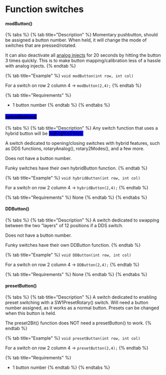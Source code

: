 # Function switches

#### modButton()

{% tabs %}
{% tab title="Description" %}
Momentary pushbutton, should be assigned a button number. When held, it will change the mode of switches that are pressed/rotated.

It can also deactivate all [analog injects](../3.-coding/advanced/analog-inject.md) for 20 seconds by hitting the button 3 times quickly. This is to make button mapping/calibration less of a hassle with analog injects.&#x20;
{% endtab %}

{% tab title="Example" %}
`void modButton(int row, int col)`

For a switch on row 2 column 4 -> `modButton(2,4);`
{% endtab %}

{% tab title="Requirements" %}
* 1 button number
{% endtab %}
{% endtabs %}

#### <mark style="background-color:blue;">hybridButton()</mark>

{% tabs %}
{% tab title="Description" %}
Any switch function that uses a hybrid button will be <mark style="background-color:blue;">highlighted blue.</mark>

A switch dedicated to opening/closing switches with hybrid features, such as DDS functions, rotaryAnalog(), rotary2Modes(), and a few more.

Does not have a button number.

Funky switches have their own hybridButton function.
{% endtab %}

{% tab title="Example" %}
`void hybridButton(int row, int col)`

For a switch on row 2 column 4 -> `hybridButton(2,4);`
{% endtab %}

{% tab title="Requirements" %}
None
{% endtab %}
{% endtabs %}

#### DDButton()

{% tabs %}
{% tab title="Description" %}
A switch dedicated to swapping between the two "layers" of 12 positions if a DDS switch.

Does not have a button number.

Funky switches have their own DDButton function.
{% endtab %}

{% tab title="Example" %}
`void DDButton(int row, int col)`

For a switch on row 2 column 4 -> `DDButton(2,4);`
{% endtab %}

{% tab title="Requirements" %}
None
{% endtab %}
{% endtabs %}

#### presetButton()

{% tabs %}
{% tab title="Description" %}
A switch dedicated to enabling preset switching with a SW1PresetRotary() switch. Will need a button number assigned, as it works as a normal button. Presets can be changed when this button is held.&#x20;

The preset2Bit() function does NOT need a presetButton() to work.
{% endtab %}

{% tab title="Example" %}
`void presetButton(int row, int col)`

For a switch on row 2 column 4 -> `presetButton(2,4);`
{% endtab %}

{% tab title="Requirements" %}
* 1 button number
{% endtab %}
{% endtabs %}
